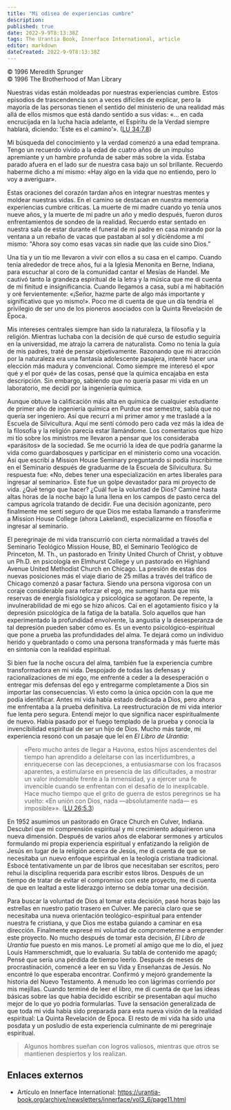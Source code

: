 ```yaml
---
title: "Mi odisea de experiencias cumbre"
description: 
published: true
date: 2022-9-9T8:13:38Z
tags: The Urantia Book, Innerface International, article
editor: markdown
dateCreated: 2022-9-9T8:13:38Z
---
```


<p class="v-card v-sheet theme--light grey lighten-3 px-2">© 1996 Meredith Sprunger<br>© 1996 The Brotherhood of Man Library</p>

Nuestras vidas están moldeadas por nuestras experiencias cumbre. Estos episodios de trascendencia son a veces difíciles de explicar, pero la mayoría de las personas tienen el sentido del ministerio de una realidad más allá de ellos mismos que está dando sentido a sus vidas: «... en cada encrucijada en la lucha hacia adelante, el Espíritu de la Verdad siempre hablará, diciendo: 'Este es el camino'». ([LU 34:7.8](/es/The_Urantia_Book/34#p7_8))

Mi búsqueda del conocimiento y la verdad comenzó a una edad temprana. Tengo un recuerdo vívido a la edad de cuatro años de un impulso apremiante y un hambre profunda de saber más sobre la vida. Estaba parado afuera en el lado sur de nuestra casa bajo un sol brillante. Recuerdo haberme dicho a mí mismo: «Hay algo en la vida que no entiendo, pero lo voy a averiguar».

Estas oraciones del corazón tardan años en integrar nuestras mentes y moldear nuestras vidas. En el camino se destacan en nuestra memoria experiencias cumbre críticas. La muerte de mi madre cuando yo tenía unos nueve años, y la muerte de mi padre un año y medio después, fueron duros enfrentamientos de sondeo de la realidad. Recuerdo estar sentado en nuestra sala de estar durante el funeral de mi padre en casa mirando por la ventana a un rebaño de vacas que pastaban al sol y diciéndome a mí mismo: "Ahora soy como esas vacas sin nadie que las cuide sino Dios.”

Una tía y un tío me llevaron a vivir con ellos a su casa en el campo. Cuando tenía alrededor de trece años, fui a la Iglesia Menonita en Berne, Indiana, para escuchar al coro de la comunidad cantar el Mesías de Handel. Me cautivó tanto la grandeza espiritual de la letra y la música que me di cuenta de mi finitud e insignificancia. Cuando llegamos a casa, subí a mi habitación y oré fervientemente: «¡Señor, hazme parte de algo más importante y significativo que yo mismo!». Poco me di cuenta de que un día tendría el privilegio de ser uno de los pioneros asociados con la Quinta Revelación de Época.

Mis intereses centrales siempre han sido la naturaleza, la filosofía y la religión. Mientras luchaba con la decisión de qué curso de estudio seguiría en la universidad, me atrajo la carrera de naturalista. Como no tenía la guía de mis padres, traté de pensar objetivamente. Razonando que mi atracción por la naturaleza era una fantasía adolescente pasajera, intenté hacer una elección más madura y convencional. Como siempre me interesó el «por qué y el por qué» de las cosas, pensé que la química encajaba en esta descripción. Sin embargo, sabiendo que no quería pasar mi vida en un laboratorio, me decidí por la ingeniería química.

Aunque obtuve la calificación más alta en química de cualquier estudiante de primer año de ingeniería química en Purdue ese semestre, sabía que no quería ser ingeniero. Así que recurrí a mi primer amor y me trasladé a la Escuela de Silvicultura. Aquí me sentí cómodo pero cada vez más la idea de la filosofía y la religión parecía estar llamándome. Los comentarios que hizo mi tío sobre los ministros me llevaron a pensar que los consideraba «parásitos» de la sociedad. Se me ocurrió la idea de que podría ganarme la vida como guardabosques y participar en el ministerio como una vocación. Así que escribí a Mission House Seminary preguntando si podía inscribirme en el Seminario después de graduarme de la Escuela de Silvicultura. Su respuesta fue: «No, debes tener una especialización en artes liberales para ingresar al seminario». Este fue un golpe devastador para mi proyecto de vida. ¿Qué tengo que hacer? ¿Cuál fue la voluntad de Dios? Caminé hasta altas horas de la noche bajo la luna llena en los campos de pasto cerca del campus agrícola tratando de decidir. Fue una decisión agonizante, pero finalmente me sentí seguro de que Dios me estaba llamando a transferirme a Mission House College (ahora Lakeland), especializarme en filosofía e ingresar al seminario.

El peregrinaje de mi vida transcurrió con cierta normalidad a través del Seminario Teológico Mission House, BD, el Seminario Teológico de Princeton, M. Th., un pastorado en Trinity United Church of Christ, y obtuve un Ph.D. en psicología en Elmhurst College y un pastorado en Highland Avenue United Methodist Church en Chicago. La presión de estas dos nuevas posiciones más el viaje diario de 25 millas a través del tráfico de Chicago comenzó a pasar factura. Siendo una persona vigorosa con un coraje considerable para reforzar el ego, me sumergí hasta que mis reservas de energía fisiológica y psicológica se agotaron. De repente, la invulnerabilidad de mi ego se hizo añicos. Caí en el agotamiento físico y la depresión psicológica de la fatiga de la batalla. Solo aquellos que han experimentado la profundidad envolvente, la angustia y la desesperanza de tal depresión pueden saber cómo es. Es un evento psicológico-espiritual que pone a prueba las profundidades del alma. Te dejará como un individuo herido y quebrantado o como una persona transformada y más fuerte más en sintonía con la realidad espiritual.

Si bien fue la noche oscura del alma, también fue la experiencia cumbre transformadora en mi vida. Despojado de todas las defensas y racionalizaciones de mi ego, me enfrenté a ceder a la desesperación o entregar mis defensas del ego y entregarme completamente a Dios sin importar las consecuencias. Vi esto como la única opción con la que me podía identificar. Antes mi vida había estado dedicada a Dios, pero ahora me enfrentaba a la prueba definitiva. La reestructuración de mi vida interior fue lenta pero segura. Entendí mejor lo que significa nacer espiritualmente de nuevo. Había pasado por el fuego templado de la prueba y conocía la invencibilidad espiritual de ser un hijo de Dios. Mucho más tarde, mi experiencia resonó con un pasaje que leí en _El Libro de Urantia_:

> «Pero mucho antes de llegar a Havona, estos hijos ascendentes del tiempo han aprendido a deleitarse con las incertidumbres, a enriquecerse con las decepciones, a entusiasmarse con los fracasos aparentes, a estimularse en presencia de las dificultades, a mostrar un valor indomable frente a la inmensidad, y a ejercer una fe invencible cuando se enfrentan con el desafío de lo inexplicable. Hace mucho tiempo que el grito de guerra de estos peregrinos se ha vuelto: «En unión con Dios, nada —absolutamente nada— es imposible»». ([LU 26:5.3](/es/The_Urantia_Book/26#p5_3))

En 1952 asumimos un pastorado en Grace Church en Culver, Indiana. Descubrí que mi comprensión espiritual y mi crecimiento adquirieron una nueva dimensión. Después de varios años de elaborar sermones y artículos formulando mi propia experiencia espiritual y enfatizando la religión de Jesús en lugar de la religión acerca de Jesús, me di cuenta de que se necesitaba un nuevo enfoque espiritual en la teología cristiana tradicional. Esbocé tentativamente un par de libros que necesitaban ser escritos, pero rehuí la disciplina requerida para escribir estos libros. Después de un tiempo de tratar de evitar el compromiso con este proyecto, me di cuenta de que en lealtad a este liderazgo interno se debía tomar una decisión.

Para buscar la voluntad de Dios al tomar esta decisión, pasé horas bajo las estrellas en nuestro patio trasero en Culver. Me parecía claro que se necesitaba una nueva orientación teológico-espiritual para entender nuestra fe cristiana, y que Dios me estaba guiando a caminar en esa dirección. Finalmente expresé mi voluntad de comprometerme a emprender este proyecto. No mucho después de tomar esta decisión, _El Libro de Urantia_ fue puesto en mis manos. Le prometí al amigo que me lo dio, el juez Louis Hammerschmidt, que lo evaluaría. Su tabla de contenido me apagó; Pensé que sería una pérdida de tiempo leerlo. Después de meses de procrastinación, comencé a leer en su Vida y Enseñanzas de Jesús. No encontré lo que esperaba encontrar. Confirmó y mejoró grandemente la historia del Nuevo Testamento. A menudo leo con lágrimas corriendo por mis mejillas. Cuando terminé de leer el libro, me di cuenta de que las ideas básicas sobre las que había decidido escribir se presentaban aquí mucho mejor de lo que yo podría formularlas. Tuve la sensación generalizada de que toda mi vida había sido preparada para esta nueva visión de la realidad espiritual: La Quinta Revelación de Época. El resto de mi vida ha sido una posdata y un posludio de esta experiencia culminante de mi peregrinaje espiritual.

> Algunos hombres sueñan con logros valiosos, mientras que otros se mantienen despiertos y los realizan.

## Enlaces externos

- Artículo en Innerface International: https://urantia-book.org/archive/newsletters/innerface/vol3_6/page11.html


